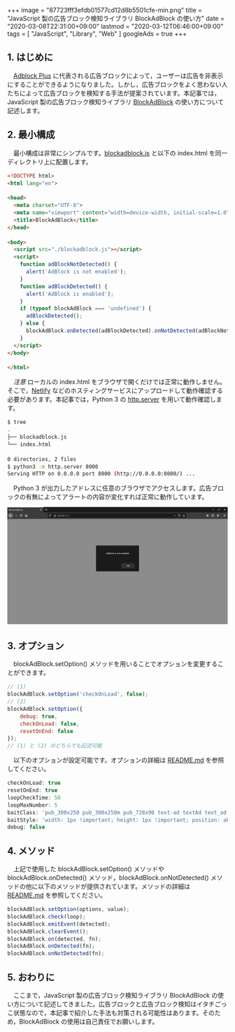 +++
image = "87723fff3efdb01577cd12d8b5501cfe-min.png"
title = "JavaScript 製の広告ブロック検知ライブラリ BlockAdBlock の使い方"
date = "2020-03-08T22:31:00+09:00"
lastmod = "2020-03-12T06:46:00+09:00"
tags = [ "JavaScript", "Library", "Web" ]
googleAds = true
+++

## 1. はじめに

　[Adblock Plus](https://chrome.google.com/webstore/detail/adblock-plus-free-ad-bloc/cfhdojbkjhnklbpkdaibdccddilifddb?hl=ja) に代表される広告ブロックによって，ユーザーは広告を非表示にすることができるようになりました。しかし，広告ブロックをよく思わない人たちによって広告ブロックを検知する手法が提案されています。本記事では，JavaScript 製の広告ブロック検知ライブラリ [BlockAdBlock](https://github.com/sitexw/BlockAdBlock) の使い方について記述します。

## 2. 最小構成

　最小構成は非常にシンプルです。[blockadblock.js](https://github.com/sitexw/BlockAdBlock/blob/master/blockadblock.js) と以下の index.html を同一ディレクトリ上に配置します。

```html
<!DOCTYPE html>
<html lang="en">

<head>
  <meta charset="UTF-8">
  <meta name="viewport" content="width=device-width, initial-scale=1.0">
  <title>BlockAdBlock</title>
</head>

<body>
  <script src="./blockadblock.js"></script>
  <script>
    function adBlockNotDetected() {
      alert('AdBlock is not enabled');
    }
    function adBlockDetected() {
      alert('AdBlock is enabled');
    }
    if (typeof blockAdBlock === 'undefined') {
      adBlockDetected();
    } else {
      blockAdBlock.onDetected(adBlockDetected).onNotDetected(adBlockNotDetected);
    }
  </script>
</body>

</html>
```

　*注意* ローカルの index.html をブラウザで開くだけでは正常に動作しません。そこで，[Netlify](https://www.netlify.com/) などのホスティングサービスにアップロードして動作確認する必要があります。本記事では，Python 3 の [http.server](https://docs.python.org/ja/3.7/library/http.server.html) を用いて動作確認します。

```bash
$ tree
.
├── blockadblock.js
└── index.html

0 directories, 2 files
$ python3 -m http.server 8000
Serving HTTP on 0.0.0.0 port 8000 (http://0.0.0.0:8000/) ...
```

　Python 3 が出力したアドレスに任意のブラウザでアクセスします。広告ブロックの有無によってアラートの内容が変化すれば正常に動作しています。

![](0190d8e7ed8d6783e99cab28e2e85af4.png)

## 3. オプション

　blockAdBlock.setOption() メソッドを用いることでオプションを変更することができます。

```js
// (1)
blockAdBlock.setOption('checkOnLoad', false);
// (2)
blockAdBlock.setOption({
	debug: true,
	checkOnLoad: false,
	resetOnEnd: false
});
// (1) と (2) のどちらでも記述可能
```

　以下のオプションが設定可能です。オプションの詳細は [README.md](https://github.com/sitexw/BlockAdBlock/blob/master/README.md) を参照してください。

```js
checkOnLoad: true
resetOnEnd: true
loopCheckTime: 50
loopMaxNumber: 5
baitClass: 'pub_300x250 pub_300x250m pub_728x90 text-ad textAd text_ad text_ads text-ads text-ad-links'
baitStyle: 'width: 1px !important; height: 1px !important; position: absolute !important; left: -10000px !important; top: -1000px !important;'
debug: false
```

## 4. メソッド

　上記で使用した blockAdBlock.setOption() メソッドや blockAdBlock.onDetected() メソッド，blockAdBlock.onNotDetected() メソッドの他に以下のメソッドが提供されています。メソッドの詳細は [README.md](https://github.com/sitexw/BlockAdBlock/blob/master/README.md) を参照してください。

```js
blockAdBlock.setOption(options, value);
blockAdBlock.check(loop);
blockAdBlock.emitEvent(detected);
blockAdBlock.clearEvent();
blockAdBlock.on(detected, fn);
blockAdBlock.onDetected(fn);
blockAdBlock.onNotDetected(fn);
```

## 5. おわりに

　ここまで，JavaScript 製の広告ブロック検知ライブラリ BlockAdBlock の使い方について記述してきました。広告ブロックと広告ブロック検知はイタチごっこ状態なので，本記事で紹介した手法も対策される可能性はあります。そのため，BlockAdBlock の使用は自己責任でお願いします。